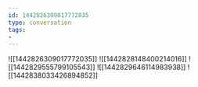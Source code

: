 ```yaml
---
id: 1442826309017772035
type: conversation
tags:
- 
---
```

![[1442826309017772035]]
![[1442828148400214016]]
![[1442829555799105543]]
![[1442829646114983938]]
![[1442838033426894852]]

